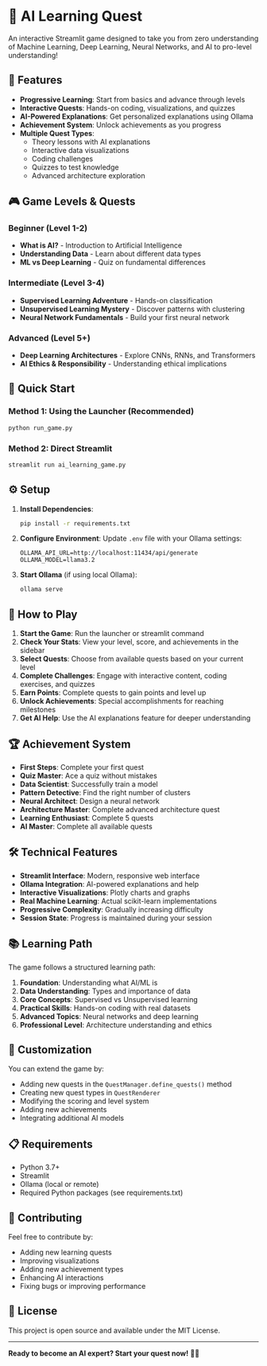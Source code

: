 # 🤖 AI Learning Quest

An interactive Streamlit game designed to take you from zero understanding of Machine Learning, Deep Learning, Neural Networks, and AI to pro-level understanding!

## 🎯 Features

- **Progressive Learning**: Start from basics and advance through levels
- **Interactive Quests**: Hands-on coding, visualizations, and quizzes
- **AI-Powered Explanations**: Get personalized explanations using Ollama
- **Achievement System**: Unlock achievements as you progress
- **Multiple Quest Types**:
  - Theory lessons with AI explanations
  - Interactive data visualizations
  - Coding challenges
  - Quizzes to test knowledge
  - Advanced architecture exploration

## 🎮 Game Levels & Quests

### Beginner (Level 1-2)
- **What is AI?** - Introduction to Artificial Intelligence
- **Understanding Data** - Learn about different data types
- **ML vs Deep Learning** - Quiz on fundamental differences

### Intermediate (Level 3-4)
- **Supervised Learning Adventure** - Hands-on classification
- **Unsupervised Learning Mystery** - Discover patterns with clustering
- **Neural Network Fundamentals** - Build your first neural network

### Advanced (Level 5+)
- **Deep Learning Architectures** - Explore CNNs, RNNs, and Transformers
- **AI Ethics & Responsibility** - Understanding ethical implications

## 🚀 Quick Start

### Method 1: Using the Launcher (Recommended)
```bash
python run_game.py
```

### Method 2: Direct Streamlit
```bash
streamlit run ai_learning_game.py
```

## ⚙️ Setup

1. **Install Dependencies**:
   ```bash
   pip install -r requirements.txt
   ```

2. **Configure Environment**:
   Update `.env` file with your Ollama settings:
   ```
   OLLAMA_API_URL=http://localhost:11434/api/generate
   OLLAMA_MODEL=llama3.2
   ```

3. **Start Ollama** (if using local Ollama):
   ```bash
   ollama serve
   ```

## 🎲 How to Play

1. **Start the Game**: Run the launcher or streamlit command
2. **Check Your Stats**: View your level, score, and achievements in the sidebar
3. **Select Quests**: Choose from available quests based on your current level
4. **Complete Challenges**: Engage with interactive content, coding exercises, and quizzes
5. **Earn Points**: Complete quests to gain points and level up
6. **Unlock Achievements**: Special accomplishments for reaching milestones
7. **Get AI Help**: Use the AI explanations feature for deeper understanding

## 🏆 Achievement System

- **First Steps**: Complete your first quest
- **Quiz Master**: Ace a quiz without mistakes
- **Data Scientist**: Successfully train a model
- **Pattern Detective**: Find the right number of clusters
- **Neural Architect**: Design a neural network
- **Architecture Master**: Complete advanced architecture quest
- **Learning Enthusiast**: Complete 5 quests
- **AI Master**: Complete all available quests

## 🛠️ Technical Features

- **Streamlit Interface**: Modern, responsive web interface
- **Ollama Integration**: AI-powered explanations and help
- **Interactive Visualizations**: Plotly charts and graphs
- **Real Machine Learning**: Actual scikit-learn implementations
- **Progressive Complexity**: Gradually increasing difficulty
- **Session State**: Progress is maintained during your session

## 📚 Learning Path

The game follows a structured learning path:

1. **Foundation**: Understanding what AI/ML is
2. **Data Understanding**: Types and importance of data
3. **Core Concepts**: Supervised vs Unsupervised learning
4. **Practical Skills**: Hands-on coding with real datasets
5. **Advanced Topics**: Neural networks and deep learning
6. **Professional Level**: Architecture understanding and ethics

## 🔧 Customization

You can extend the game by:
- Adding new quests in the `QuestManager.define_quests()` method
- Creating new quest types in `QuestRenderer`
- Modifying the scoring and level system
- Adding new achievements
- Integrating additional AI models

## 📋 Requirements

- Python 3.7+
- Streamlit
- Ollama (local or remote)
- Required Python packages (see requirements.txt)

## 🤝 Contributing

Feel free to contribute by:
- Adding new learning quests
- Improving visualizations
- Adding new achievement types
- Enhancing AI interactions
- Fixing bugs or improving performance

## 📄 License

This project is open source and available under the MIT License.

---

**Ready to become an AI expert? Start your quest now!** 🚀🧠
